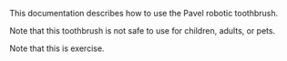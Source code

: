 This documentation describes how to use the Pavel robotic toothbrush.

Note that this toothbrush is not safe to use for children, adults, or pets.

Note that this is exercise.